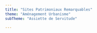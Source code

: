 ```yaml
---
title: "Sites Patrimoniaux Remarquables"
theme: "Aménagement Urbanisme"
subTheme: "Assiette de Servitude"

---
```


